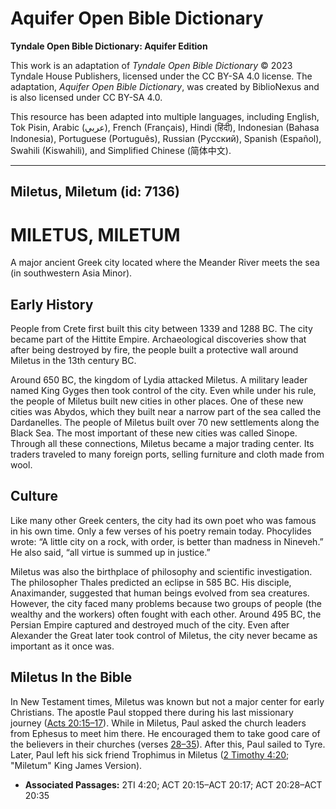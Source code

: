# Aquifer Open Bible Dictionary

**Tyndale Open Bible Dictionary: Aquifer Edition**

This work is an adaptation of *Tyndale Open Bible Dictionary* © 2023 Tyndale House Publishers, licensed under the CC BY\-SA 4\.0 license. The adaptation, *Aquifer Open Bible Dictionary*, was created by BiblioNexus and is also licensed under CC BY\-SA 4\.0\.

This resource has been adapted into multiple languages, including English, Tok Pisin, Arabic (عربي), French (Français), Hindi (हिंदी), Indonesian (Bahasa Indonesia), Portuguese (Português), Russian (Русский), Spanish (Español), Swahili (Kiswahili), and Simplified Chinese (简体中文).



--------------------------------

## Miletus, Miletum (id: 7136)

MILETUS, MILETUM
================

A major ancient Greek city located where the Meander River meets the sea (in southwestern Asia Minor).

Early History
-------------

People from Crete first built this city between 1339 and 1288 BC. The city became part of the Hittite Empire. Archaeological discoveries show that after being destroyed by fire, the people built a protective wall around Miletus in the 13th century BC.

Around 650 BC, the kingdom of Lydia attacked Miletus. A military leader named King Gyges then took control of the city. Even while under his rule, the people of Miletus built new cities in other places. One of these new cities was Abydos, which they built near a narrow part of the sea called the Dardanelles. The people of Miletus built over 70 new settlements along the Black Sea. The most important of these new cities was called Sinope. Through all these connections, Miletus became a major trading center. Its traders traveled to many foreign ports, selling furniture and cloth made from wool.

Culture
-------

Like many other Greek centers, the city had its own poet who was famous in his own time. Only a few verses of his poetry remain today. Phocylides wrote: “A little city on a rock, with order, is better than madness in Nineveh.” He also said, “all virtue is summed up in justice.”

Miletus was also the birthplace of philosophy and scientific investigation. The philosopher Thales predicted an eclipse in 585 BC. His disciple, Anaximander, suggested that human beings evolved from sea creatures. However, the city faced many problems because two groups of people (the wealthy and the workers) often fought with each other. Around 495 BC, the Persian Empire captured and destroyed much of the city. Even after Alexander the Great later took control of Miletus, the city never became as important as it once was.

Miletus In the Bible
--------------------

In New Testament times, Miletus was known but not a major center for early Christians. The apostle Paul stopped there during his last missionary journey ([Acts 20:15–17](https://ref.ly/Acts20:15-Acts20:17)). While in Miletus, Paul asked the church leaders from Ephesus to meet him there. He encouraged them to take good care of the believers in their churches (verses [28–35](https://ref.ly/Acts20:28-Acts20:35)). After this, Paul sailed to Tyre. Later, Paul left his sick friend Trophimus in Miletus ([2 Timothy 4:20](https://ref.ly/2Tim4:20); "Miletum" King James Version).

* **Associated Passages:** 2TI 4:20; ACT 20:15–ACT 20:17; ACT 20:28–ACT 20:35

